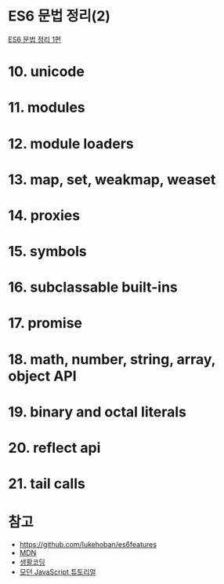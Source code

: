 # ES6 문법 정리(2)
[ES6 문법 정리 1편](./../ES6(1)/readme.md)

# 10. unicode
# 11. modules
# 12. module loaders
# 13. map, set, weakmap, weaset
# 14. proxies
# 15. symbols
# 16. subclassable built-ins
# 17. promise
# 18. math, number, string, array, object API
# 19. binary and octal literals
# 20. reflect api
# 21. tail calls
# 참고
* https://github.com/lukehoban/es6features
* [MDN](https://developer.mozilla.org/ko/docs/Web/JavaScript/Guide)
* [생활코딩](https://www.youtube.com/watch?v=LF23zkHIODQ&list=PLuHgQVnccGMAMctarDlPyv6upFUUnpSO3&index=15)
* [모던 JavaScript 튜토리얼](https://ko.javascript.info/https://ko.javascript.info/)
